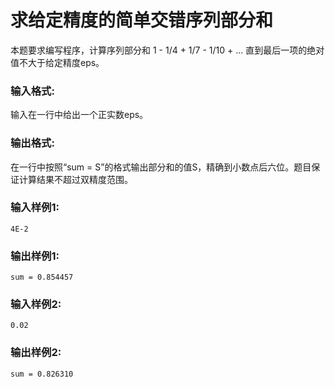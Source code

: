 # 求给定精度的简单交错序列部分和
本题要求编写程序，计算序列部分和 1 - 1/4 + 1/7 - 1/10 + ... 直到最后一项的绝对值不大于给定精度eps。

### 输入格式:
输入在一行中给出一个正实数eps。

### 输出格式:
在一行中按照“sum = S”的格式输出部分和的值S，精确到小数点后六位。题目保证计算结果不超过双精度范围。

### 输入样例1:
```
4E-2
```
### 输出样例1:
```
sum = 0.854457
```
### 输入样例2:
```
0.02
```
### 输出样例2:
```
sum = 0.826310
```
